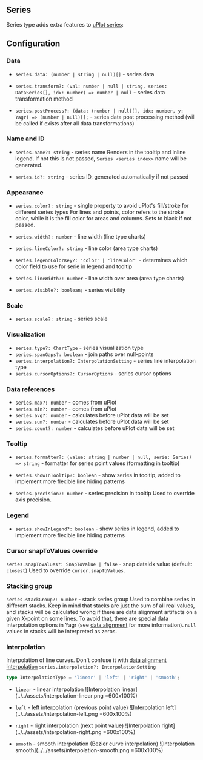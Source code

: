 ## Series

Series type adds extra features to [uPlot series](https://github.com/leeoniya/uplot/blob/f099796c4e7b659cfd22c668bbb919aa3cbd84c8/dist/uplot.d.ts#l777):

## Configuration

### Data

- `series.data: (number | string | null)[]` - series data

- `series.transform?: (val: number | null | string, series: DataSeries[], idx: number) => number | null` - series data transformation method

- `series.postProcess?: (data: (number | null)[], idx: number, y: Yagr) => (number | null)[];` - series data post processing method (will be called if exists after all data transformations)

### Name and ID

- `series.name?: string` - series name Renders in the tooltip and inline legend. If not this is not passed, `Series <series index>` name will be generated.

- `series.id?: string` - series ID, generated automatically if not passed

### Appearance

- `series.color?: string` - single property to avoid uPlot's fill/stroke for different series types For lines and points, color refers to the stroke color, while it is the fill color for areas and columns. Sets to black if not passed.

- `series.width?: number` - line width (line type charts)

- `series.lineColor?: string` - line color (area type charts)

- `series.legendColorKey?: 'color' | 'lineColor'` - determines which color field to use for serie in legend and tooltip

- `series.lineWidth?: number` - line width over area (area type charts)

- `series.visible?: boolean;` - series visibility

### Scale

- `series.scale?: string` - series scale

### Visualization

- `series.type?: ChartType` - series visualization type
- `series.spanGaps?: boolean` - join paths over null-points
- `series.interpolation?: InterpolationSetting` - series line interpolation type
- `series.cursorOptions?: CursorOptions` - series cursor options

### Data references

- `series.max?: number` - comes from uPlot
- `series.min?: number` - comes from uPlot
- `series.avg?: number` - calculates before uPlot data will be set
- `series.sum?: number` - calculates before uPlot data will be set
- `series.count?: number` - calculates before uPlot data will be set

### Tooltip

- `series.formatter?: (value: string | number | null, serie: Series) => string` - formatter for series point values (formatting in tooltip)

- `series.showInTooltip?: boolean` - show series in tooltip, added to implement more flexible line hiding patterns

- `series.precision?: number` - series precision in tooltip Used to override axis precision.

### Legend

- `series.showInLegend?: boolean` - show series in legend, added to implement more flexible line hiding patterns

### Cursor snapToValues override

`series.snapToValues?: SnapToValue | false` - snap dataIdx value (default: `closest`) Used to override `cursor.snapToValues`.

### Stacking group

`series.stackGroup?: number` - stack series group Used to combine series in different stacks. Keep in mind that stacks are just the sum of all real values, and stacks will be calculated wrong if there are data alignment artifacts on a given X-point on some lines. To avoid that, there are special data interpolation options in Yagr (see [data alignment](./data-processing.md) for more information). `null` values in stacks will be interpreted as zeros.

### Interpolation

Interpolation of line curves. Don't confuse it with [data alignment interpolation](./data-processing.md#data-interpolation)
`series.interpolation?: InterpolationSetting`

```ts
type InterpolationType = 'linear' | 'left' | 'right' | 'smooth';
```

- `linear` - linear interpolation
  ![Interpolation linear](../../assets/interpolation-linear.png =600x100%)

- `left` - left interpolation (previous point value)
  ![Interpolation left](../../assets/interpolation-left.png =600x100%)

- `right` - right interpolation (next point value)
  ![Interpolation right](../../assets/interpolation-right.png =600x100%)

- `smooth` - smooth interpolation (Bezier curve interpolation)
  ![Interpolation smooth](../../assets/interpolation-smooth.png =600x100%)
